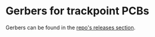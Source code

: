 # Gerbers for trackpoint PCBs

Gerbers can be found in the [repo's releases section](../../../releases/).
